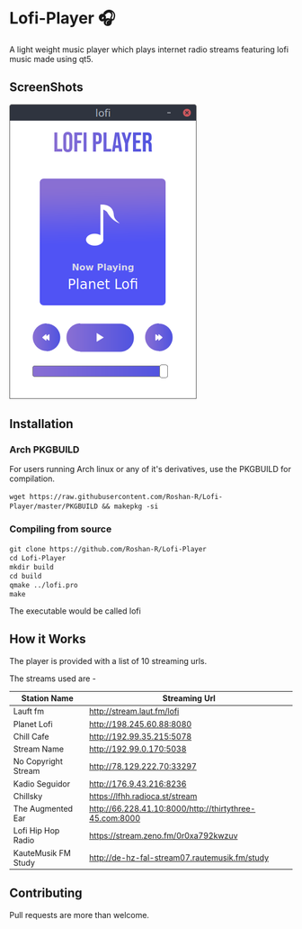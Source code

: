 # Lofi-Player :headphones:
A light weight music player which plays internet radio streams featuring lofi music made using qt5.


## ScreenShots
![Screenshot](https://raw.githubusercontent.com/Roshan-R/Lofi-Player/master/imgs/screenshot.png)

## Installation
### Arch PKGBUILD
For users running Arch linux or any of it's derivatives, use the PKGBUILD for compilation.

`wget https://raw.githubusercontent.com/Roshan-R/Lofi-Player/master/PKGBUILD && makepkg -si`

### Compiling from source
```plaintext
git clone https://github.com/Roshan-R/Lofi-Player
cd Lofi-Player
mkdir build
cd build
qmake ../lofi.pro
make
```

The executable would be called lofi

## How it Works
The player is provided with a list of 10 streaming urls.

The streams used are -

|Station Name            | Streaming Url |
|--------------------|------------------------------|
|Lauft fm            | http://stream.laut.fm/lofi |
|Planet Lofi         | http://198.245.60.88:8080 |
|Chill Cafe          | http://192.99.35.215:5078 |
|Stream Name         | http://192.99.0.170:5038 |
|No Copyright Stream | http://78.129.222.70:33297 |
|Kadio Seguidor      | http://176.9.43.216:8236 |
|Chillsky            | https://lfhh.radioca.st/stream |
|The Augmented Ear   | http://66.228.41.10:8000/http://thirtythree-45.com:8000 |
|Lofi Hip Hop Radio  | https://stream.zeno.fm/0r0xa792kwzuv |
|KauteMusik FM Study | http://de-hz-fal-stream07.rautemusik.fm/study |

## Contributing

Pull requests are more than welcome.
